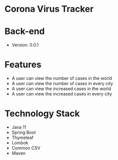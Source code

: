 # Corona Virus Tracker
# Back-end
- Version: 0.0.1
# Features
- A user can view the number of cases in the world
- A user can view the number of cases in every city
- A user can view the increased cases in the world
- A user can view the increased cases in every city
# Technology Stack
- Java 11
- Spring Boot
- Thymeleaf
- Lombok
- Common CSV  
- Maven
